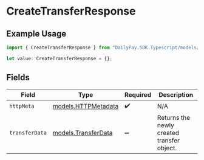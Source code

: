 # CreateTransferResponse

## Example Usage

```typescript
import { CreateTransferResponse } from "DailyPay.SDK.Typescript/models/operations";

let value: CreateTransferResponse = {};
```

## Fields

| Field                                               | Type                                                | Required                                            | Description                                         |
| --------------------------------------------------- | --------------------------------------------------- | --------------------------------------------------- | --------------------------------------------------- |
| `httpMeta`                                          | [models.HTTPMetadata](../../models/httpmetadata.md) | :heavy_check_mark:                                  | N/A                                                 |
| `transferData`                                      | [models.TransferData](../../models/transferdata.md) | :heavy_minus_sign:                                  | Returns the newly created transfer object.          |